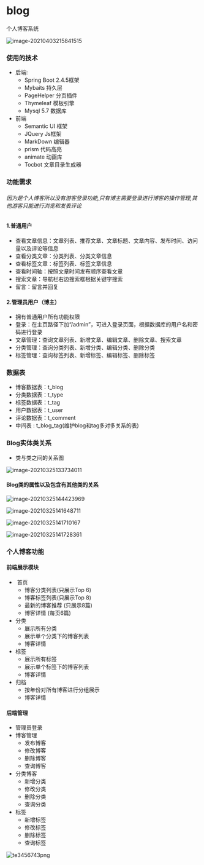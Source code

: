 # blog
个人博客系统

![image-20210403215841515](https://i.loli.net/2021/04/03/STCVGM7kDPurflU.png)

### 使用的技术

* 后端: 
  * Spring Boot 2.4.5框架  
  *  Mybaits 持久层
  *  PageHelper 分页插件
  * Thymeleaf 模板引擎
  * Mysql 5.7 数据库
* 前端 
  *  Semantic UI 框架
  * JQuery Js框架 
  * MarkDown 编辑器
  * prism 代码高亮
  * animate 动画库
  * Tocbot 文章目录生成器

### 功能需求

###### 因为是个人博客所以没有游客登录功能,只有博主需要登录进行博客的操作管理,其他游客只能进行浏览和发表评论

#### 1.普通用户

- 查看文章信息：文章列表、推荐文章、文章标题、文章内容、发布时间、访问量以及评论等信息
- 查看分类文章：分类列表、分类文章信息
- 查看标签文章：标签列表、标签文章信息
- 查看时间轴：按照文章时间发布顺序查看文章
- 搜索文章：导航栏右边搜索框根据关键字搜索
- 留言：留言并回复

#### 2.管理员用户（博主）

- 拥有普通用户所有功能权限
- 登录：在主页路径下加“/admin”，可进入登录页面，根据数据库的用户名和密码进行登录
- 文章管理：查询文章列表、新增文章、编辑文章、删除文章、搜索文章
- 分类管理：查询分类列表、新增分类、编辑分类、删除分类
- 标签管理：查询标签列表、新增标签、编辑标签、删除标签

### 数据表

- 博客数据表：t_blog
- 分类数据表：t_type
- 标签数据表：t_tag
- 用户数据表：t_user
- 评论数据表：t_comment
- 中间表 : t_blog_tag(维护blog和tag多对多关系的表)


###  Blog实体类关系

* 类与类之间的关系图

![image-20210325133734011](https://i.loli.net/2021/03/25/vf8HDbOh6WcAJiL.png)

####  Blog类的属性以及包含有其他类的关系



![image-20210325144423969](https://i.loli.net/2021/03/25/hEqvCAGuyaPpYwT.png)

![image-20210325141648711](https://i.loli.net/2021/04/03/qUYFnk561JMIzCf.png)

![image-20210325141710167](https://i.loli.net/2021/03/25/Pk31nqdmLr4z8oW.png)



![image-20210325141728361](https://i.loli.net/2021/03/25/cjF1lk4a3eKfVHp.png)



### 个人博客功能

#### 前端展示模块

* ​	首页 
  * 博客分类列表(只展示Top 6)
  * 博客标签列表(只展示Top 8)
  * 最新的博客推荐 (只展示8篇)
  * 博客详情 (每页6篇)
* 分类
  * 展示所有分类
  * 展示单个分类下的博客列表
  * 博客详情
* 标签
  * 展示所有标签
  * 展示单个标签下的博客列表
  * 博客详情
* 归档
  * 按年份对所有博客进行分组展示
  * 博客详情

#### 后端管理

* 管理员登录
* 博客管理
  * 发布博客
  * 修改博客
  * 删除博客
  * 查询博客
* 分类博客
  * 新增分类
  * 修改分类
  * 删除分类
  * 查询分类
* 标签
  * 新增标签
  * 修改标签
  * 删除标签
  * 查询标签

![te3456743png](https://i.loli.net/2021/04/03/lEJLFQ6socjmqAu.png)


